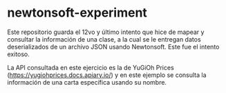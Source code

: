 # newtonsoft-experiment
Este repositorio guarda el 12vo y último intento que hice de mapear y consultar la información de una clase, a la cual se le entregan datos deserializados de un archivo JSON usando Newtonsoft. Este fue el intento exitoso.

La API consultada en este ejercicio es la de YuGiOh Prices (https://yugiohprices.docs.apiary.io/) y en este ejemplo se consulta la información de una carta específica usando su nombre.
